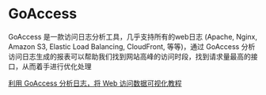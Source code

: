 # GoAccess

GoAccess 是一款访问日志分析工具，几乎支持所有的web日志 (Apache, Nginx, Amazon S3, Elastic Load Balancing, CloudFront, 等等)，通过 GoAccess 分析访问日志生成的报表可以帮助我们找到网站高峰的访问时段，找到请求量最高的接口，从而着手进行优化处理


[利用 GoAccess 分析日志，将 Web 访问数据可视化教程](https://vickey.fun/2022/03/26/goaccess-analyzing-nginx-log-to-visualize-stat/)

